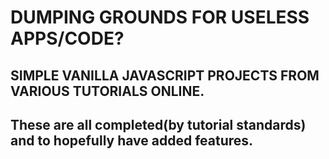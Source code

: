 # DUMPING GROUNDS FOR USELESS APPS/CODE?

## SIMPLE VANILLA JAVASCRIPT PROJECTS FROM VARIOUS TUTORIALS ONLINE.
## These are all completed(by tutorial standards) and to hopefully have added features.